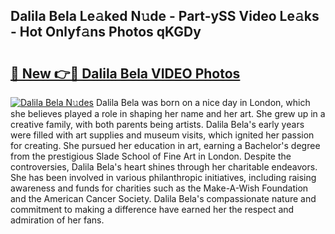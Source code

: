 ## Dalila Bela Le𝚊ked N𝚞de - Part-ySS Video Le𝚊ks - Hot Onlyf𝚊ns Photos qKGDy

# <h2><a href="http://ab38044.deff.icu/?id=Dalila+Bela">🔗 New 👉🔴 Dalila Bela VIDEO Photos</a></h2>

[![Dalila Bela N𝚞des](https://i.imgur.com/rIISA9y.gif)](http://ab38044.deff.icu/?id=Dalila+Bela)
Dalila Bela was born on a nice day in London, which she believes played a role in shaping her name and her art. She grew up in a creative family, with both parents being artists. Dalila Bela's early years were filled with art supplies and museum visits, which ignited her passion for creating. She pursued her education in art, earning a Bachelor's degree from the prestigious Slade School of Fine Art in London. Despite the controversies, Dalila Bela's heart shines through her charitable endeavors. She has been involved in various philanthropic initiatives, including raising awareness and funds for charities such as the Make-A-Wish Foundation and the American Cancer Society. Dalila Bela's compassionate nature and commitment to making a difference have earned her the respect and admiration of her fans.
